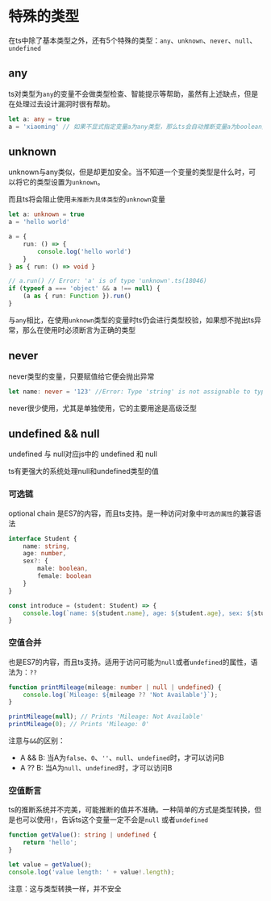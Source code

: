 # 特殊的类型

在ts中除了基本类型之外，还有5个特殊的类型：`any`、`unknown`、`never`、`null`、`undefined`

## any

ts对类型为`any`的变量不会做类型检查、智能提示等帮助，虽然有上述缺点，但是在处理过去设计漏洞时很有帮助。

```ts
let a: any = true
a = 'xiaoming' // 如果不显式指定变量a为any类型，那么ts会自动推断变量a为boolean类型，再次赋值为string类型的值会报错
```

## unknown

unknown与any类似，但是却更加安全。当不知道一个变量的类型是什么时，可以将它的类型设置为`unknown`。

而且ts将会阻止使用`未推断为具体类型`的`unknown`变量

```ts
let a: unknown = true
a = 'hello world'

a = {
    run: () => {
        console.log('hello world')
    }
} as { run: () => void }

// a.run() // Error: 'a' is of type 'unknown'.ts(18046)
if (typeof a === 'object' && a !== null) {
    (a as { run: Function }).run()
}
```

与`any`相比，在使用`unknown`类型的变量时ts仍会进行类型校验，如果想不抛出ts异常，那么在使用时必须断言为正确的类型

## never

never类型的变量，只要赋值给它便会抛出异常

```ts
let name: never = '123' //Error: Type 'string' is not assignable to type 'never'
```

never很少使用，尤其是单独使用，它的主要用途是高级泛型

## undefined && null

undefined 与 null对应js中的 undefined 和 null

ts有更强大的系统处理null和undefined类型的值

### 可选链

optional chain 是ES7的内容，而且ts支持。是一种访问对象中`可选的属性`的兼容语法

```ts
interface Student {
    name: string,
    age: number,
    sex?: {
        male: boolean,
        female: boolean
    }
}

const introduce = (student: Student) => {
    console.log(`name: ${student.name}, age: ${student.age}, sex: ${student.sex?.male}`)
}
```

### 空值合并

也是ES7的内容，而且ts支持。适用于访问可能为`null`或者`undefined`的属性，语法为：`??`

```ts
function printMileage(mileage: number | null | undefined) {
    console.log(`Mileage: ${mileage ?? 'Not Available'}`);
}

printMileage(null); // Prints 'Mileage: Not Available'
printMileage(0); // Prints 'Mileage: 0'
```

注意与`&&`的区别：

- A && B: 当A为`false`、`0`、`''`、`null`、`undefined`时，才可以访问B
- A ?? B: 当A为`null`、`undefined`时，才可以访问B

### 空值断言

ts的推断系统并不完美，可能推断的值并不准确。一种简单的方式是类型转换，但是也可以使用`!`，告诉ts这个变量一定不会是`null`
或者`undefined`

```ts
function getValue(): string | undefined {
    return 'hello';
}

let value = getValue();
console.log('value length: ' + value!.length);
```

注意：这与类型转换一样，并不安全



